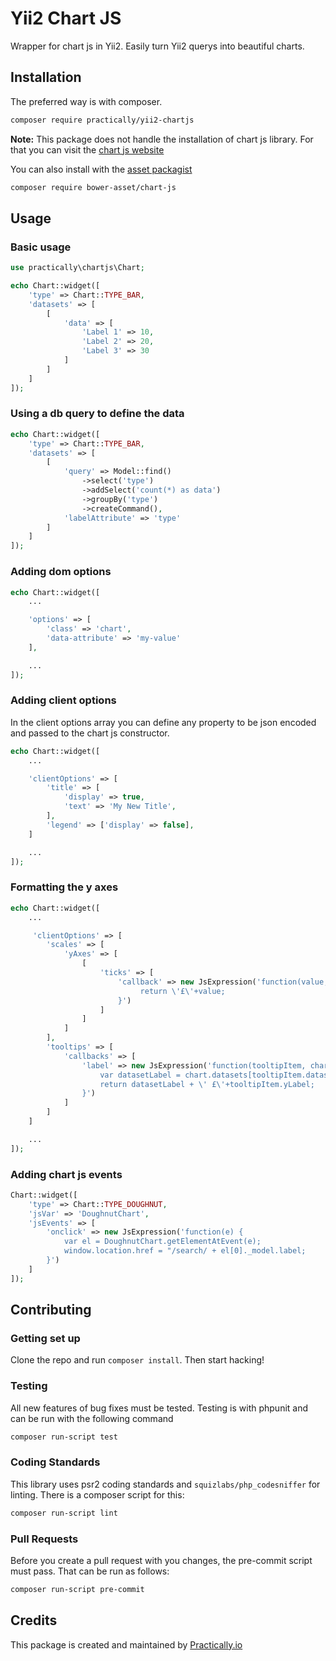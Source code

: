 # Yii2 Chart JS

Wrapper for chart js in Yii2. Easily turn Yii2 querys into beautiful charts.

## Installation

The preferred way is with composer.

```bash
composer require practically/yii2-chartjs
```

**Note:** This package does not handle the installation of chart js library. For
that you can visit the [chart js website](http://www.chartjs.org/docs/latest/getting-started/installation.html)

You can also install with the [asset packagist](https://asset-packagist.org/)

```bash
composer require bower-asset/chart-js
```

## Usage

### Basic usage

```php
use practically\chartjs\Chart;

echo Chart::widget([
    'type' => Chart::TYPE_BAR,
    'datasets' => [
        [
            'data' => [
                'Label 1' => 10,
                'Label 2' => 20,
                'Label 3' => 30
            ]
        ]
    ]
]);
```

### Using a db query to define the data

```php
echo Chart::widget([
    'type' => Chart::TYPE_BAR,
    'datasets' => [
        [
            'query' => Model::find()
                ->select('type')
                ->addSelect('count(*) as data')
                ->groupBy('type')
                ->createCommand(),
            'labelAttribute' => 'type'
        ]
    ]
]);
```

### Adding dom options

```php
echo Chart::widget([
    ...

    'options' => [
        'class' => 'chart',
        'data-attribute' => 'my-value'
    ],

    ...
]);
```

### Adding client options

In the client options array you can define any property to be json encoded and
passed to the chart js constructor.

```php
echo Chart::widget([
    ...

    'clientOptions' => [
        'title' => [
            'display' => true,
            'text' => 'My New Title',
        ],
        'legend' => ['display' => false],
    ]

    ...
]);
```

### Formatting the y axes

```php
echo Chart::widget([
    ...

     'clientOptions' => [
        'scales' => [
            'yAxes' => [
                [
                    'ticks' => [
                        'callback' => new JsExpression('function(value, index, values) {
                             return \'£\'+value;
                        }')
                    ]
                ]
            ]
        ],
        'tooltips' => [
            'callbacks' => [
                'label' => new JsExpression('function(tooltipItem, chart) {
                    var datasetLabel = chart.datasets[tooltipItem.datasetIndex].label || \'\';
                    return datasetLabel + \' £\'+tooltipItem.yLabel;
                }')
            ]
        ]
    ]

    ...
]);
```

### Adding chart js events

```php
Chart::widget([
    'type' => Chart::TYPE_DOUGHNUT,
    'jsVar' => 'DoughnutChart',
    'jsEvents' => [
        'onclick' => new JsExpression('function(e) {
            var el = DoughnutChart.getElementAtEvent(e);
            window.location.href = "/search/ + el[0]._model.label;
        }')
    ]
]);
```

## Contributing

### Getting set up

Clone the repo and run `composer install`.
Then start hacking!

### Testing

All new features of bug fixes must be tested. Testing is with phpunit and can
be run with the following command

```bash
composer run-script test
```

### Coding Standards

This library uses psr2 coding standards and `squizlabs/php_codesniffer` for
linting. There is a composer script for this:

```bash
composer run-script lint
```

### Pull Requests

Before you create a pull request with you changes, the pre-commit script must
pass. That can be run as follows:

```bash
composer run-script pre-commit
```

## Credits

This package is created and maintained by [Practically.io](https://practically.io/)
